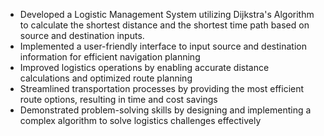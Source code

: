 - Developed a Logistic Management System utilizing Dijkstra's Algorithm to calculate the shortest distance and the shortest time path based on source and destination inputs.
- Implemented a user-friendly interface to input source and destination information for efficient navigation planning
- Improved logistics operations by enabling accurate distance calculations and optimized route planning
- Streamlined transportation processes by providing the most efficient route options, resulting in time and cost savings
- Demonstrated problem-solving skills by designing and implementing a complex algorithm to solve logistics challenges effectively
